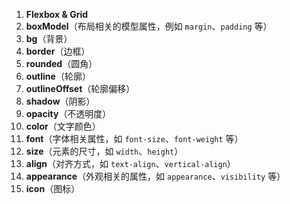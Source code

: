 1. **Flexbox & Grid**
2. **boxModel**（布局相关的模型属性，例如 `margin`、`padding` 等）
3. **bg**（背景）
4. **border**（边框）
5. **rounded**（圆角）
6. **outline**（轮廓）
7. **outlineOffset**（轮廓偏移）
8. **shadow**（阴影）
9. **opacity**（不透明度）
10. **color**（文字颜色）
11. **font**（字体相关属性，如 `font-size`、`font-weight` 等）
12. **size**（元素的尺寸，如 `width`、`height`）
13. **align**（对齐方式，如 `text-align`、`vertical-align`）
14. **appearance**（外观相关的属性，如 `appearance`、`visibility` 等）
15. **icon**（图标）
